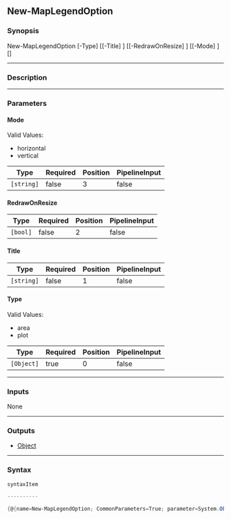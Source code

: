 New-MapLegendOption
-------------------

### Synopsis

New-MapLegendOption [-Type] <Object> [[-Title] <string>] [[-RedrawOnResize] <bool>] [[-Mode] <string>] [<CommonParameters>]

---

### Description

---

### Parameters
#### **Mode**

Valid Values:

* horizontal
* vertical

|Type      |Required|Position|PipelineInput|
|----------|--------|--------|-------------|
|`[string]`|false   |3       |false        |

#### **RedrawOnResize**

|Type    |Required|Position|PipelineInput|
|--------|--------|--------|-------------|
|`[bool]`|false   |2       |false        |

#### **Title**

|Type      |Required|Position|PipelineInput|
|----------|--------|--------|-------------|
|`[string]`|false   |1       |false        |

#### **Type**

Valid Values:

* area
* plot

|Type      |Required|Position|PipelineInput|
|----------|--------|--------|-------------|
|`[Object]`|true    |0       |false        |

---

### Inputs
None

---

### Outputs
* [Object](https://learn.microsoft.com/en-us/dotnet/api/System.Object)

---

### Syntax
```PowerShell
syntaxItem
```
```PowerShell
----------
```
```PowerShell
{@{name=New-MapLegendOption; CommonParameters=True; parameter=System.Object[]}}
```
